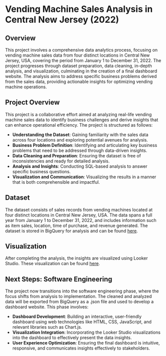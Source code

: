 # Vending Machine Sales Analysis in Central New Jersey (2022)
## Overview
This project involves a comprehensive data analytics process, focusing on vending machine sales data from four distinct locations in Central New Jersey, USA, covering the period from January 1 to December 31, 2022. The project progresses through dataset preparation, data cleaning, in-depth analysis, and visualization, culminating in the creation of a final dashboard website. The analysis aims to address specific business problems derived from the sales data, providing actionable insights for optimizing vending machine operations.

## Project Overview
This project is a collaborative effort aimed at analyzing real-life vending machine sales data to identify business challenges and derive insights that can enhance operational efficiency. The project is structured as follows:
- **Understanding the Dataset**: Gaining familiarity with the sales data across four locations and exploring potential avenues for analysis.
- **Business Problem Definition**: Identifying and articulating key business problems that need to be addressed through data-driven insights.
- **Data Cleaning and Preparation**: Ensuring the dataset is free of inconsistencies and ready for detailed analysis.
- **Analysis and Insights**: Conducting SQL-based analysis to answer specific business questions.
- **Visualization and Communication**: Visualizing the results in a manner that is both comprehensible and impactful.
  
## Dataset
The dataset consists of sales records from vending machines located at four distinct locations in Central New Jersey, USA. The data spans a full year from January 1 to December 31, 2022, and includes information such as item sales, location, time of purchase, and revenue generated. The dataset is stored in BigQuery for analysis and can be found [here](https://www.kaggle.com/datasets/awesomeasingh/vending-machine-sales).

## Visualization
After completing the analysis, the insights are visualized using Looker Studio. These visualization can be found [here](https://lookerstudio.google.com/u/0/reporting/3031178d-1a4f-4941-92f8-22c3b86623e0/page/Ud9uD).

## Next Steps: Software Engineering
The project now transitions into the software engineering phase, where the focus shifts from analysis to implementation. The cleaned and analyzed data will be exported from BigQuery as a .json file and used to develop a dashboard website. This phase involves:
- **Dashboard Development**: Building an interactive, user-friendly dashboard using web technologies like HTML, CSS, JavaScript, and relevant libraries such as Chart.js.
- **Visualization Integration**: Incorporating the Looker Studio visualizations into the dashboard to effectively present the data insights.
- **User Experience Optimization**: Ensuring the final dashboard is intuitive, responsive, and communicates insights effectively to stakeholders.
